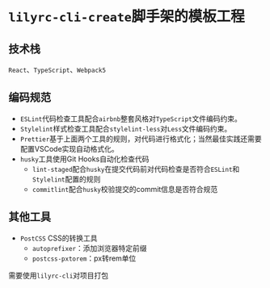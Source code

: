 # `lilyrc-cli-create`脚手架的模板工程

## 技术栈
`React`、`TypeScript`、`Webpack5`
## 编码规范
- `ESLint`代码检查工具配合`airbnb`整套风格对`TypeScript`文件编码约束。
- `Stylelint`样式检查工具配合`stylelint-less`对`Less`文件编码约束。
- `Prettier`基于上面两个工具的规则，对代码进行格式化；当然最佳实践还需要配置VSCode实现自动格式化。
- `husky`工具使用Git Hooks自动化检查代码
  - `lint-staged`配合`husky`在提交代码前对代码检查是否符合`ESLint`和`Stylelint`配置的规则
  - `commitlint`配合`husky`校验提交的commit信息是否符合规范

## 其他工具
- `PostCSS` CSS的转换工具
  - `autoprefixer`：添加浏览器特定前缀
  - `postcss-pxtorem`：px转rem单位

需要使用`lilyrc-cli`对项目打包


